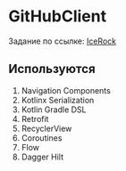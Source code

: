 # GitHubClient
Задание по ссылке: [IceRock](https://kmm.icerock.dev/university/android-basics/practice/)

## Используются
1. Navigation Components
2. Kotlinx Serialization
3. Kotlin Gradle DSL
4. Retrofit
5. RecyclerView 
6. Coroutines 
7. Flow
8. Dagger Hilt